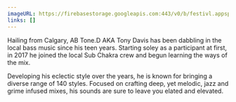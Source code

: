 ```yaml
---
imageURL: https://firebasestorage.googleapis.com:443/v0/b/festivl.appspot.com/o/userContent%2F0F65CDA6-E786-4680-A5BF-37110C47AC59.png?alt=media&token=3b9cb021-a8c0-4fb6-81cf-467b14871fb3
links: []
---
```

Hailing from Calgary, AB Tone.D AKA Tony Davis has been dabbling in the local bass music since his teen years. Starting soley as a participant at first, in 2017 he joined the local Sub Chakra crew and begun learning the ways of the mix.

Developing his eclectic style over the years, he is known for bringing a diverse range of 140 styles. Focused on crafting deep, yet melodic, jazz and grime infused mixes, his sounds are sure to leave you elated and elevated.